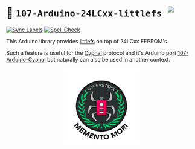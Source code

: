 <a href="https://107-systems.org/"><img align="right" src="https://raw.githubusercontent.com/107-systems/.github/main/logo/107-systems.png" width="15%"></a>
:floppy_disk: `107-Arduino-24LCxx-littlefs`
===========================================
[![Sync Labels](https://github.com/107-systems/107-Arduino-24LCxx-littlefs/workflows/Sync%20Labels/badge.svg)](https://github.com/107-systems/107-Arduino-24LCxx-littlefs/actions?workflow=Sync+Labels)
[![Spell Check](https://github.com/107-systems/107-Arduino-24LCxx-littlefs/workflows/Spell%20Check/badge.svg)](https://github.com/107-systems/107-Arduino-24LCxx-littlefs/actions?workflow=Spell+Check)

This Arduino library provides [littlefs](https://github.com/littlefs-project/littlefs) on top of 24LCxx EEPROM's.

Such a feature is useful for the [Cyphal](https://opencyphal.org/) protocol and it's Arduino port [107-Arduino-Cyphal](https://github.com/107-systems/107-Arduino-Cyphal) but naturally can also be used in another context.

<p align="center">
  <a href="https://github.com/107-systems/l3xz"><img src="https://raw.githubusercontent.com/107-systems/.github/main/logo/l3xz-logo-memento-mori-github.png" width="40%"></a>
</p>


